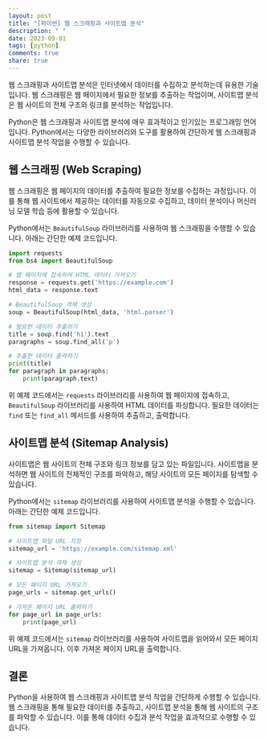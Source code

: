 ```yaml
---
layout: post
title: "[파이썬] 웹 스크래핑과 사이트맵 분석"
description: " "
date: 2023-09-01
tags: [python]
comments: true
share: true
---
```


웹 스크래핑과 사이트맵 분석은 인터넷에서 데이터를 수집하고 분석하는데 유용한 기술입니다. 웹 스크래핑은 웹 페이지에서 필요한 정보를 추출하는 작업이며, 사이트맵 분석은 웹 사이트의 전체 구조와 링크를 분석하는 작업입니다.

Python은 웹 스크래핑과 사이트맵 분석에 매우 효과적이고 인기있는 프로그래밍 언어입니다. Python에서는 다양한 라이브러리와 도구를 활용하여 간단하게 웹 스크래핑과 사이트맵 분석 작업을 수행할 수 있습니다.

## 웹 스크래핑 (Web Scraping)

웹 스크래핑은 웹 페이지의 데이터를 추출하여 필요한 정보를 수집하는 과정입니다. 이를 통해 웹 사이트에서 제공하는 데이터를 자동으로 수집하고, 데이터 분석이나 머신러닝 모델 학습 등에 활용할 수 있습니다.

Python에서는 `BeautifulSoup` 라이브러리를 사용하여 웹 스크래핑을 수행할 수 있습니다. 아래는 간단한 예제 코드입니다.

```python
import requests
from bs4 import BeautifulSoup

# 웹 페이지에 접속하여 HTML 데이터 가져오기
response = requests.get('https://example.com')
html_data = response.text

# BeautifulSoup 객체 생성
soup = BeautifulSoup(html_data, 'html.parser')

# 필요한 데이터 추출하기
title = soup.find('h1').text
paragraphs = soup.find_all('p')

# 추출한 데이터 출력하기
print(title)
for paragraph in paragraphs:
    print(paragraph.text)
```

위 예제 코드에서는 `requests` 라이브러리를 사용하여 웹 페이지에 접속하고, `BeautifulSoup` 라이브러리를 사용하여 HTML 데이터를 파싱합니다. 필요한 데이터는 `find` 또는 `find_all` 메서드를 사용하여 추출하고, 출력합니다.

## 사이트맵 분석 (Sitemap Analysis)

사이트맵은 웹 사이트의 전체 구조와 링크 정보를 담고 있는 파일입니다. 사이트맵을 분석하면 웹 사이트의 전체적인 구조를 파악하고, 해당 사이트의 모든 페이지를 탐색할 수 있습니다.

Python에서는 `sitemap` 라이브러리를 사용하여 사이트맵 분석을 수행할 수 있습니다. 아래는 간단한 예제 코드입니다.

```python
from sitemap import Sitemap

# 사이트맵 파일 URL 지정
sitemap_url = 'https://example.com/sitemap.xml'

# 사이트맵 분석 객체 생성
sitemap = Sitemap(sitemap_url)

# 모든 페이지 URL 가져오기
page_urls = sitemap.get_urls()

# 가져온 페이지 URL 출력하기
for page_url in page_urls:
    print(page_url)
```

위 예제 코드에서는 `sitemap` 라이브러리를 사용하여 사이트맵을 읽어와서 모든 페이지 URL을 가져옵니다. 이후 가져온 페이지 URL을 출력합니다.

## 결론

Python을 사용하여 웹 스크래핑과 사이트맵 분석 작업을 간단하게 수행할 수 있습니다. 웹 스크래핑을 통해 필요한 데이터를 추출하고, 사이트맵 분석을 통해 웹 사이트의 구조를 파악할 수 있습니다. 이를 통해 데이터 수집과 분석 작업을 효과적으로 수행할 수 있습니다.